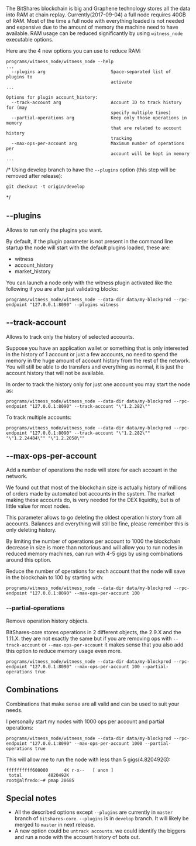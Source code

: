 The BitShares blockchain is big and Graphene technology stores all the data into RAM at chain replay. Currently(2017-09-04) a full node requires 40GB of RAM. Most of the time a full node with everything loaded is not needed and expensive due to the amount of memory the machine need to have available. RAM usage can be reduced significantly by using `witness_node` executable options.

Here are the 4 new options you can use to reduce RAM:

```
programs/witness_node/witness_node --help
...
  --plugins arg                         Space-separated list of plugins to 
                                        activate
...

Options for plugin account_history:
  --track-account arg                   Account ID to track history for (may 
                                        specify multiple times)
  --partial-operations arg              Keep only those operations in memory 
                                        that are related to account history 
                                        tracking
  --max-ops-per-account arg             Maximum number of operations per 
                                        account will be kept in memory
...
```

/*
Using develop branch to have the `--plugins` option (this step will be removed after release):
```
git checkout -t origin/develop
```
*/

## --plugins

Allows to run only the plugins you want. 

By default, if the plugin parameter is not present in the command line startup the node will start with the default plugins loaded, these are:

- witness
- account_history
- market_history

You can launch a node only with the witness plugin activated like the following if you are after just validating blocks:

`
programs/witness_node/witness_node --data-dir data/my-blockprod --rpc-endpoint "127.0.0.1:8090" --plugins witness
`

## --track-account

Allows to track only the history of selected accounts.

Suppose you have an application wallet or something that is only interested in the history of 1 account or just a few accounts, no need to spend the memory in the huge amount of account history from the rest of the network. You will still be able to do transfers and everything as normal, it is just the account history that will not be available.

In order to track the history only for just one account you may start the node as:

`
programs/witness_node/witness_node --data-dir data/my-blockprod --rpc-endpoint "127.0.0.1:8090" --track-account "\"1.2.282\""
`

To track multiple accounts:

`
programs/witness_node/witness_node --data-dir data/my-blockprod --rpc-endpoint "127.0.0.1:8090" --track-account "\"1.2.282\"" "\"1.2.24484\"" "\"1.2.2058\""
`

## --max-ops-per-account

Add a number of operations the node will store for each account in the network.

We found out that most of the blockchain size is actually history of millions of orders made by automated bot accounts in the system. The market making these accounts do, is very needed for the DEX liquidity, but is of little value for most nodes.

This parameter allows to go deleting the oldest operation history from all accounts. Balances and everything will still be fine, please remember this is only deleting history.

By limiting the number of operations per account to 1000 the blockchain decrease in size is more than notorious and will allow you to run nodes in reduced memory machines, can run with 4-5 gigs by using combinations around this option.

Reduce the number of operations for each account that the node will save in the blockchain to 100 by starting with:

`
programs/witness_node/witness_node --data-dir data/my-blockprod --rpc-endpoint "127.0.0.1:8090" --max-ops-per-account 100
`

### --partial-operations 

Remove operation history objects.

BitShares-core stores operations in 2 different objects, the 2.9.X and the 1.11.X. they are not exactly the same but if you are removing ops with `--track-account` or `--max-ops-per-account` it makes sense that you also add this option to reduce memory usage even more.

`programs/witness_node/witness_node --data-dir data/my-blockprod --rpc-endpoint "127.0.0.1:8090" --max-ops-per-account 100 --partial-operations true`

## Combinations

Combinations that make sense are all valid and can be used to suit your needs.

I personally start my nodes with 1000 ops per account and partial operations:

`programs/witness_node/witness_node --data-dir data/my-blockprod --rpc-endpoint "127.0.0.1:8090" --max-ops-per-account 1000 --partial-operations true`

This will allow me to run the node with less than 5 gigs(4.820492G):

```
ffffffffff600000      4K r-x--   [ anon ]
 total          4820492K
root@alfredo:~# pmap 28685
```

## Special notes

- All the described options except `--plugins` are currently in `master` branch of `bitshares-core`. `--plugins` is in `develop` branch. It will likely be merged to `master` in next release.
- A new option could be `untrack accounts`. we could identify the biggers and run a node with the account history of bots out.
